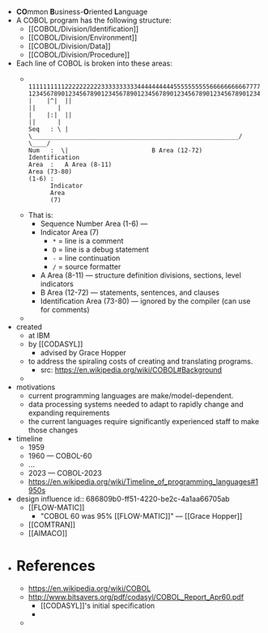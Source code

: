 - **CO**mmon **B**usiness-**O**riented **L**anguage
- A COBOL program has the following structure:
	- [[COBOL/Division/Identification]]
	- [[COBOL/Division/Environment]]
	- [[COBOL/Division/Data]]
	- [[COBOL/Division/Procedure]]
- Each line of COBOL is broken into these areas:
	- ```
	           11111111112222222222333333333344444444445555555555666666666677777777778
	  12345678901234567890123456789012345678901234567890123456789012345678901234567890
	  |    |^|  ||                                                           ||      |
	  |    |:|  ||                                                           ||      |
	  Seq   : \ | \_________________________________________________________/  \____/
	  Num   :  \|                       B Area (12-72)                          Identification
	  Area  :   A Area (8-11)                                                   Area (73-80)
	  (1-6) :
	        Indicator
	        Area
	        (7)
	  ```
	- That is:
		- Sequence Number Area (1-6) —
		- Indicator Area (7)
			- `*` = line is a comment
			- `D` = line is a debug statement
			- `-` = line continuation
			- `/` = source formatter
		- A Area (8-11) — structure definition divisions, sections, level indicators
		- B Area (12-72) — statements, sentences, and clauses
		- Identification Area (73-80) — ignored by the compiler (can use for comments)
	-
- created
	- at IBM
	- by [[CODASYL]]
		- advised by Grace Hopper
	- to address the spiraling costs of creating and translating programs.
		- src: https://en.wikipedia.org/wiki/COBOL#Background
	-
- motivations
	- current programming languages are make/model-dependent.
	- data processing systems needed to adapt to rapidly change and expanding requirements
	- the current languages require significantly experienced staff to make those changes
- timeline
	- 1959
	- 1960 — COBOL-60
	- ...
	- 2023 — COBOL-2023
	- https://en.wikipedia.org/wiki/Timeline_of_programming_languages#1950s
- design influence
  id:: 686809b0-ff51-4220-be2c-4a1aa66705ab
	- [[FLOW-MATIC]]
		- "COBOL 60 was 95% [[FLOW-MATIC]]" — [[Grace Hopper]]
	- [[COMTRAN]]
	- [[AIMACO]]
- # References
	- https://en.wikipedia.org/wiki/COBOL
	- http://www.bitsavers.org/pdf/codasyl/COBOL_Report_Apr60.pdf
		- [[CODASYL]]'s initial specification
		-
	-